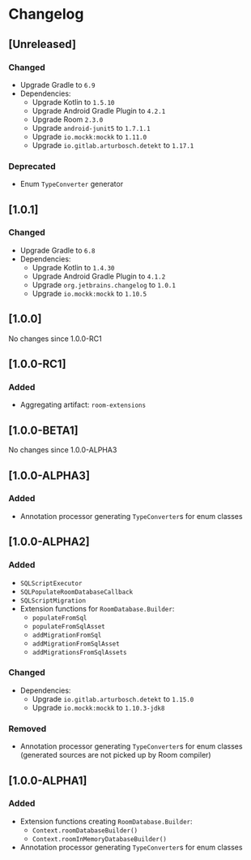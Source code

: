 # Changelog

## [Unreleased]
### Changed
- Upgrade Gradle to `6.9`
- Dependencies:
  - Upgrade Kotlin to `1.5.10`
  - Upgrade Android Gradle Plugin to `4.2.1`
  - Upgrade Room `2.3.0`
  - Upgrade `android-junit5` to `1.7.1.1`
  - Upgrade `io.mockk:mockk` to `1.11.0`
  - Upgrade `io.gitlab.arturbosch.detekt` to `1.17.1`

### Deprecated
- Enum `TypeConverter` generator

## [1.0.1]
### Changed
- Upgrade Gradle to `6.8`
- Dependencies:
  - Upgrade Kotlin to `1.4.30`
  - Upgrade Android Gradle Plugin to `4.1.2`
  - Upgrade `org.jetbrains.changelog` to `1.0.1`
  - Upgrade `io.mockk:mockk` to `1.10.5`

## [1.0.0]
No changes since 1.0.0-RC1

## [1.0.0-RC1]
### Added
- Aggregating artifact: `room-extensions`

## [1.0.0-BETA1]
No changes since 1.0.0-ALPHA3

## [1.0.0-ALPHA3]
### Added
- Annotation processor generating `TypeConverter`s for enum classes

## [1.0.0-ALPHA2]
### Added
- `SQLScriptExecutor`
- `SQLPopulateRoomDatabaseCallback`
- `SQLScriptMigration`
- Extension functions for `RoomDatabase.Builder`:
  - `populateFromSql`
  - `populateFromSqlAsset`
  - `addMigrationFromSql`
  - `addMigrationFromSqlAsset`
  - `addMigrationsFromSqlAssets`

### Changed
- Dependencies:
  - Upgrade `io.gitlab.arturbosch.detekt` to `1.15.0`
  - Upgrade `io.mockk:mockk` to `1.10.3-jdk8`

### Removed
- Annotation processor generating `TypeConverter`s for enum classes
  (generated sources are not picked up by Room compiler)

## [1.0.0-ALPHA1]
### Added
- Extension functions creating `RoomDatabase.Builder`:
  - `Context.roomDatabaseBuilder()`
  - `Context.roomInMemoryDatabaseBuilder()`
- Annotation processor generating `TypeConverter`s for enum classes
